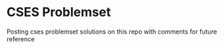 # CSES Problemset

Posting cses problemset solutions on this repo with comments for future reference
